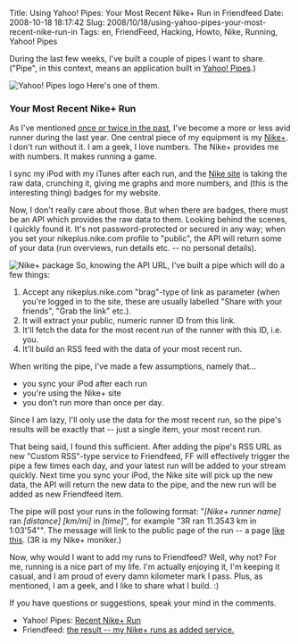 Title: Using Yahoo! Pipes: Your Most Recent Nike+ Run in Friendfeed
Date: 2008-10-18 18:17:42
Slug: 2008/10/18/using-yahoo-pipes-your-most-recent-nike-run-in
Tags: en, FriendFeed, Hacking, Howto, Nike, Running, Yahoo! Pipes


During the last few weeks, I've built a couple of pipes I want to share.
("Pipe", in this context, means an application built in [Yahoo! Pipes][1].)

![][2] Here's one of them.

### Your Most Recent Nike+ Run

As I've mentioned [once or twice in the past][3], I've become a more or less
avid runner during the last year. One central piece of my equipment is my
[Nike+][4]. I don't run without it. I am a geek, I love numbers. The Nike+
provides me with numbers. It makes running a game.

I sync my iPod with my iTunes after each run, and the [Nike site][5] is taking
the raw data, crunching it, giving me graphs and more numbers, and (this is
the interesting thing) badges for my website.

Now, I don't really care about those. But when there are badges, there must be
an API which provides the raw data to them. Looking behind the scenes, I
quickly found it. It's not password-protected or secured in any way; when you
set your nikeplus.nike.com profile to "public", the API will return some of
your data (run overviews, run details etc. -- no personal details).

![][6] So, knowing the API URL, I've built a pipe which will do a few things:

  1. Accept any nikeplus.nike.com "brag"-type of link as parameter (when you're logged in to the site, these are usually labelled "Share with your friends", "Grab the link" etc.).
  2. It will extract your public, numeric runner ID from this link.
  3. It'll fetch the data for the most recent run of the runner with this ID, i.e. you.
  4. It'll build an RSS feed with the data of your most recent run.

When writing the pipe, I've made a few assumptions, namely that…

  * you sync your iPod after each run
  * you're using the Nike+ site
  * you don't run more than once per day.

Since I am lazy, I'll only use the data for the most recent run, so the pipe's
results will be exactly that -- just a single item, your most recent run.

That being said, I found this sufficient. After adding the pipe's RSS URL as
new "Custom RSS"-type service to Friendfeed, FF will effectively trigger the
pipe a few times each day, and your latest run will be added to your stream
quickly. Next time you sync your iPod, the Nike site will pick up the new
data, the API will return the new data to the pipe, and the new run will be
added as new Friendfeed item.

The pipe will post your runs in the following format: "_[Nike+ runner name]_
ran _[distance]_ _[km/mi]_ in _[time]_", for example "3R ran 11.3543 km in
1:03'54"". The message will link to the public page of the run -- a page [like
this][7]. (3R is my Nike+ moniker.)

Now, why would I want to add my runs to Friendfeed? Well, why not? For me,
running is a nice part of my life. I'm actually enjoying it, I'm keeping it
casual, and I am proud of every damn kilometer mark I pass. Plus, as
mentioned, I am a geek, and I like to share what I build. :)

If you have questions or suggestions, speak your mind in the comments.

  * Yahoo! Pipes: [Recent Nike+ Run][8]
  * Friendfeed: [the result -- my Nike+ runs as added service.][9]

   [1]: http://pipes.yahoo.com
   [2]: http://dl.dropbox.com/u/7298/blog/wp-content/2007/02/logo-lg.gif (Yahoo! Pipes logo)
   [3]: http://carlo.zottmann.org/tag/running
   [4]: http://carlo.zottmann.org/2008/05/04/still-running-april-2008/
   [5]: http://nikeplus.nike.com
   [6]: http://dl.dropbox.com/u/7298/blog/wp-content/2008/05/nikeplus.png (Nike+ package)
   [7]: http://nikeplus.nike.com/nikeplus/?l=runners,runs,2028425749,runID,1278781372
   [8]: http://pipes.yahoo.com/czottmann/nikeplus_recent_run
   [9]: http://friendfeed.com/carlo?service=feed&serviceid=5f91145ba81e45fcab7b692c201e3a04

